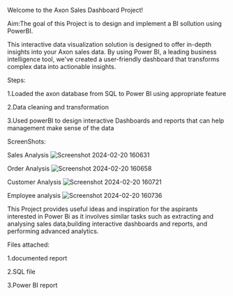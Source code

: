 Welcome to the Axon Sales Dashboard Project!


Aim:The goal of this Project is to design and implement a BI sollution using PowerBI.

This interactive data visualization solution is designed to offer in-depth insights into your Axon sales data.
By using Power BI, a leading business intelligence tool, 
we've created a user-friendly dashboard that transforms complex data into actionable insights.


Steps:

1.Loaded the axon database from SQL to Power BI using appropriate feature

2.Data cleaning and transformation

3.Used powerBI to design interactive Dashboards and reports that can help management make sense of the data 


ScreenShots:

Sales Analysis
![Screenshot 2024-02-20 160631](https://github.com/Harishatummala/Axon-sales-Visualization/assets/158133493/9feec597-fb6a-4922-9774-53aec2764037)


Order Analysis
![Screenshot 2024-02-20 160658](https://github.com/Harishatummala/Axon-sales-Visualization/assets/158133493/c0cc4dff-9bcf-4cd3-a241-6f764645b412)


Customer Analysis
![Screenshot 2024-02-20 160721](https://github.com/Harishatummala/Axon-sales-Visualization/assets/158133493/4a947d7c-418b-4656-bd65-7f79c14b50e7)


Employee analysis
![Screenshot 2024-02-20 160736](https://github.com/Harishatummala/Axon-sales-Visualization/assets/158133493/89c58e34-b75a-455c-b91d-6a23b6020a5d)


This Project provides useful ideas and inspiration for the aspirants interested in Power Bi as it involves similar tasks such as extracting and analysing sales data,building interactive dashboards and reports, and performing advanced analytics.


Files attached:

1.documented report

2.SQL file

3.Power BI report
